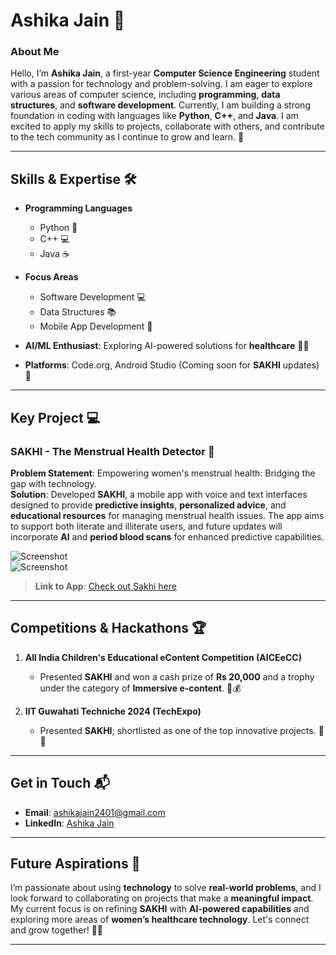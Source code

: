 # **Ashika Jain** 🌟

### **About Me**  
Hello, I’m **Ashika Jain**, a first-year **Computer Science Engineering** student with a passion for technology and problem-solving. I am eager to explore various areas of computer science, including **programming**, **data structures**, and **software development**. Currently, I am building a strong foundation in coding with languages like **Python**, **C++**, and **Java**. I am excited to apply my skills to projects, collaborate with others, and contribute to the tech community as I continue to grow and learn. 🚀

---

## **Skills & Expertise** 🛠️

- **Programming Languages**  
  - Python 🐍  
  - C++ 💻  
  - Java ☕  

- **Focus Areas**  
  - Software Development 💻  
  - Data Structures 📚  
  - Mobile App Development 📱  

- **AI/ML Enthusiast**: Exploring AI-powered solutions for **healthcare** 🤖💉  
- **Platforms**: Code.org, Android Studio (Coming soon for **SAKHI** updates) 🚀

---

## **Key Project** 💻

### **SAKHI - The Menstrual Health Detector** 🌸

**Problem Statement**: Empowering women's menstrual health: Bridging the gap with technology.  
**Solution**: Developed **SAKHI**, a mobile app with voice and text interfaces designed to provide **predictive insights**, **personalized advice**, and **educational resources** for managing menstrual health issues. The app aims to support both literate and illiterate users, and future updates will incorporate **AI** and **period blood scans** for enhanced predictive capabilities.

![Screenshot](#)  
![Screenshot](#)

> **Link to App**: [Check out Sakhi here](https://studio.code.org/projects/applab/uOmOPYPnqk517m-0jflNSHM-F0asRRHzEQyY7ABfoTg)  

---

## **Competitions & Hackathons** 🏆

1. **All India Children's Educational eContent Competition (AICEeCC)**  
   - Presented **SAKHI** and won a cash prize of **Rs 20,000** and a trophy under the category of **Immersive e-content**. 🏅💰

2. **IIT Guwahati Techniche 2024 (TechExpo)**  
   - Presented **SAKHI**; shortlisted as one of the top innovative projects. 🌟💡

---


## **Get in Touch** 📬

- **Email**: [ashikajain2401@gmail.com](mailto:ashikajain2401@gmail.com)  
- **LinkedIn**: [Ashika Jain](https://www.linkedin.com/in/ashika-jain-72504a2a0/)  

---

## **Future Aspirations** 🚀

I’m passionate about using **technology** to solve **real-world problems**, and I look forward to collaborating on projects that make a **meaningful impact**. My current focus is on refining **SAKHI** with **AI-powered capabilities** and exploring more areas of **women’s healthcare technology**. Let's connect and grow together! 🌱💡

---